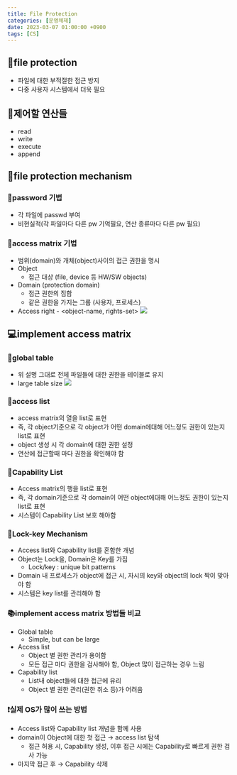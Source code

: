 ```yaml
---
title: File Protection
categories: [운영체제]
date: 2023-03-07 01:00:00 +0900
tags: [CS]
---
```


## 📌file protection

- 파일에 대한 부적절한 접근 방지
- 다중 사용자 시스템에서 더욱 필요

## 📌제어할 연산들

- read
- write
- execute
- append

## 📌file protection mechanism

### 📖password 기법

- 각 파일에 passwd 부여
- 비현실적(각 파일마다 다른 pw 기억필요, 연산 종류마다 다른 pw 필요)

### 📖access matrix 기법

- 범위(domain)와 개체(object)사이의 접근 권한을 명시
- Object
  - 접근 대상 (file, device 등 HW/SW objects)
- Domain (protection domain)
  - 접근 권한의 집합
  - 같은 권한을 가지는 그룹 (사용자, 프로세스)
- Access right - <object-name, rights-set>
  ![](https://velog.velcdn.com/images/wjdtmfgh/post/e2b26259-5308-49f6-88d0-03e09e0d8f8d/image.png)

## 💻implement access matrix

### 🚀global table

- 위 설명 그대로 전체 파일들에 대한 권한을 테이블로 유지
- large table size
  ![](https://velog.velcdn.com/images/wjdtmfgh/post/94994077-1000-4c78-b629-bc87e42c6ac5/image.png)

### 🚀access list

- access matrix의 열을 list로 표현
- 즉, 각 object기준으로 각 object가 어떤 domain에대해 어느정도 권한이 있는지 list로 표현
- object 생성 시 각 domain에 대한 권한 설정
- 연산에 접근할때 마다 권한을 확인해야 함

### 🚀Capability List

- Access matrix의 행을 list로 표현
- 즉, 각 domain기준으로 각 domain이 어떤 object에대해 어느정도 권한이 있는지 list로 표현
- 시스템이 Capability List 보호 해야함

### 🚀Lock-key Mechanism

- Access list와 Capability list를 혼합한 개념
- Object는 Lock을, Domain은 Key를 가짐
  - Lock/key : unique bit patterns
- Domain 내 프로세스가 object에 접근 시, 자시의 key와 object의 lock 짝이 맞아야 함
- 시스템은 key list를 관리해야 함

### 📚implement access matrix 방법들 비교

- Global table
  - Simple, but can be large
- Access list
  - Object 별 권한 관리가 용이함
  - 모든 접근 마다 권한을 검사해야 함, Object 많이 접근하는 경우 느림
- Capability list
  - List내 object들에 대한 접근에 유리
  - Object 별 권한 관리(권한 취소 등)가 어려움

### ❗️실제 OS가 많이 쓰는 방법

- Access list와 Capability list 개념을 함께 사용
- domain이 Object에 대한 첫 접근 → access list 탐색
  - 접근 허용 시, Capability 생성, 이후 접근 시에는 Capability로 빠르게 권한 검사 가능
- 마지막 접근 후 → Capability 삭제
